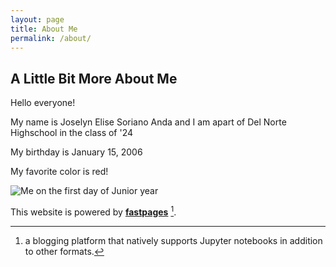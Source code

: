 ```yaml
---
layout: page
title: About Me
permalink: /about/
---
```

## A Little Bit More About Me

Hello everyone! 

My name is Joselyn Elise Soriano Anda and I am apart of Del Norte Highschool in the class of '24 

My birthday is January 15, 2006

My favorite color is red!
 

![Me on the first day of Junior year](04F415CC-FD71-45FD-9609-FAC9267614FD.png)

This website is powered by **[fastpages](https://github.com/fastai/fastpages)** [^1].



[^1]:a blogging platform that natively supports Jupyter notebooks in addition to other formats.
